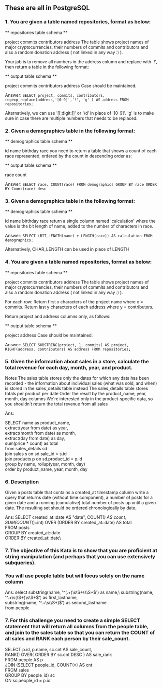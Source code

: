 ## These are all in PostgreSQL

### 1. You are given a table named repositories, format as below:

** repositories table schema **

project
commits
contributors
address
The table shows project names of major cryptocurrencies, their numbers of commits and contributors and also a random donation address ( not linked in any way :) ).

Your job is to remove all numbers in the address column and replace with '!', then return a table in the following format:

** output table schema **

project
commits
contributors
address
Case should be maintained.

Answer:
`SELECT project, commits, contributors, regexp_replace(address,'[0-9]','!', 'g' ) AS address FROM repositories;`

Alternatively, we can use '[[:digit:]]' or '/d' in place of '[0-9]'. 
'g' is to make sure in case there are multiple numbers that needs to be replaced.



### 2. Given a demographics table in the following format:

** demographics table schema **

id
name
birthday
race
you need to return a table that shows a count of each race represented, ordered by the count in descending order as:

** output table schema **

race
count

Answer: 
`SELECT race, COUNT(race)
FROM demographics
GROUP BY race
ORDER BY Count(race) desc`



### 3. Given a demographics table in the following format:

** demographics table schema **

id
name
birthday
race
return a single column named 'calculation' where the value is the bit length of name, added to the number of characters in race.

Answer:
`SELECT (BIT_LENGTH(name) + LENGTH(race)) AS calculation FROM demographics;`

Alternatively, CHAR_LENGTH can be used in place of LENGTH


### 4. You are given a table named repositories, format as below:

** repositories table schema **

project
commits
contributors
address
The table shows project names of major cryptocurrencies, their numbers of commits and contributors and also a random donation address ( not linked in any way :) ).

For each row: Return first x characters of the project name where x = commits. Return last y characters of each address where y = contributors.

Return project and address columns only, as follows:

** output table schema **

project
address
Case should be maintained.

Answer:
`SELECT SUBSTRING(project, 1, commits) AS project, RIGHT(address, contributors) AS address FROM repositories;`


### 5. Given the information about sales in a store, calculate the total revenue for each day, month, year, and product.

Notes
The sales table stores only the dates for which any data has been recorded - the information about individual sales (what was sold, and when) is stored in the sales_details table instead
The sales_details table stores totals per product per date
Order the result by the product_name, year, month, day columns
We're interested only in the product-specific data, so you shouldn't return the total revenue from all sales

Ans:

SELECT name as product_name,\
  extract(year from date) as year,\
  extract(month from date) as month,\
  extract(day from date) as day,\
  sum(price * count) as total\
from sales_details sd\
join sales s on sd.sale_id = s.id\
join products p on sd.product_id = p.id\
group by name, rollup(year, month, day)\
order by product_name, year, month, day

### 6. Description
Given a posts table that contains a created_at timestamp column write a query that returns date (without time component), a number of posts for a given date and a running (cumulative) total number of posts up until a given date. The resulting set should be ordered chronologically by date.


Ans: 
SELECT created_at::date AS "date", COUNT(*) AS count,\
    SUM(COUNT(*)::int) OVER (ORDER BY created_at::date) AS total\
  FROM posts\
  GROUP BY created_at::date\
  ORDER BY created_at::date\

### 7. The objective of this Kata is to show that you are proficient at string manipulation (and perhaps that you can use extensively subqueries).
### You will use people table but will focus solely on the name column

Ans: 
select
  substring(name, '^(.+)\s\S+\s\S+$') as name,\
  substring(name, '^.+\s(\S+)\s\S+$') as first_lastname,\
  substring(name, '^.+\s(\S+)$') as second_lastname\
from people

### 7. For this challenge you need to create a simple SELECT statement that will return all columns from the people table, and join to the sales table so that you can return the COUNT of all sales and RANK each person by their sale_count.

SELECT p.id, p.name, sc.cnt AS sale_count, \
       RANK() OVER( ORDER BY sc.cnt DESC ) AS sale_rank\
FROM people AS p\
JOIN (SELECT people_id, COUNT(*) AS cnt\
      FROM sales\
      GROUP BY people_id) sc\
ON sc.people_id = p.id
